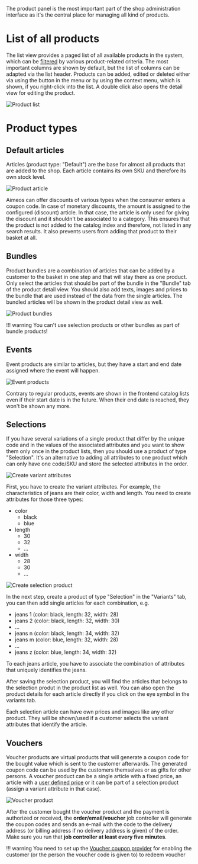 The product panel is the most important part of the shop administration interface as it's the central place for managing all kind of products.


# List of all products

The list view provides a paged list of all available products in the system, which can be [filtered](filtering-lists.md) by various product-related criteria. The most important columns are shown by default, but the list of columns can be adapted via the list header. Products can be added, edited or deleted either via using the button in the menu or by using the context menu, which is shown, if you right-click into the list. A double click also opens the detail view for editing the product.

![Product list](Admin-product-list.png)


# Product types

## Default articles

Articles (product type: "Default") are the base for almost all products that are added to the shop. Each article contains its own SKU and therefore its own stock level.

![Product article](Admin-product-article.png)

Aimeos can offer discounts of various types when the consumer enters a coupon code. In case of monetary discounts, the amount is assigned to the configured (discount) article. In that case, the article is only used for giving the discount and it shouldn't be associated to a category. This ensures that the product is not added to the catalog index and therefore, not listed in any search results. It also prevents users from adding that product to their basket at all.


## Bundles

Product bundles are a combination of articles that can be added by a customer to the basket in one step and that will stay there as one product. Only select the articles that should be part of the bundle in the "Bundle" tab of the product detail view. You should also add texts, images and prices to the bundle that are used instead of the data from the single articles. The bundled articles will be shown in the product detail view as well.

![Product bundles](Admin-product-bundle.png)

!!! warning
    You can't use selection products or other bundles as part of bundle products!


## Events

Event products are similar to articles, but they have a start and end date assigned where the event will happen.

![Event products](Admin-product-event.png)

Contrary to regular products, events are shown in the frontend catalog lists even if their start date is in the future. When their end date is reached, they won't be shown any more.


## Selections

If you have several variations of a single product that differ by the unique code and in the values of the associated attributes and you want to show them only once in the product lists, then you should use a product of type "Selection". It's an alternative to adding all attributes to one product which can only have one code/SKU and store the selected attributes in the order.

![Create variant attributes](Admin-attribute-list.png)

First, you have to create the variant attributes. For example, the characteristics of jeans are their color, width and length. You need to create attributes for those three types:

* color
    * black
    * blue
* length
    * 30
    * 32
    * ...
* width
    * 28
    * 30
    * ...

![Create selection product](Admin-product-select.png)

In the next step, create a product of type "Selection" in the "Variants" tab, you can then add single articles for each combination, e.g.

* jeans 1 (color: black, length: 32, width: 28)
* jeans 2 (color: black, length: 32, width: 30)
* ...
* jeans n (color: black, length: 34, width: 32)
* jeans m (color: blue, length: 32, width: 28)
* ...
* jeans z (color: blue, length: 34, width: 32)

To each jeans article, you have to associate the combination of attributes that uniquely identifies the jeans.

After saving the selection product, you will find the articles that belongs to the selection produt in the product list as well. You can also open the product details for each article directly if you click on the eye symbol in the variants tab.

Each selection article can have own prices and images like any other product. They will be shown/used if a customer selects the variant attributes that identify the article.


## Vouchers

Voucher products are virtual products that will generate a coupon code for the bought value which is sent to the customer afterwards. The generated coupon code can be used by the customers themselves or as gifts for other persons. A voucher product can be a single article with a fixed price, an article with a [user defined price](product-details.md#price) or it can be part of a selection product (assign a variant attribute in that case).

![Voucher product](Admin-product-voucher.png)

After the customer bought the voucher product and the payment is authorized or received, the **order/email/voucher** job controller will generate the coupon codes and sends an e-mail with the code to the delivery address (or billing address if no delivery address is given) of the order. Make sure you run that **job controller at least every five minutes**.

!!! warning
    You need to set up the [Voucher coupon provider](coupons.md#Voucher) for enabling the customer (or the person the voucher code is given to) to redeem voucher
